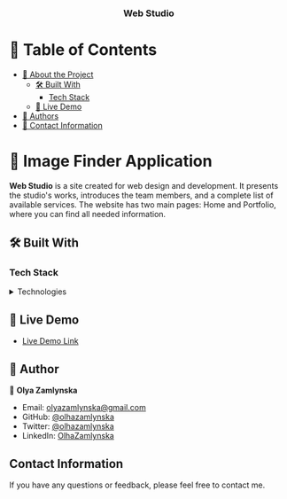 <div align="center">
  <h3><b>Web Studio</b></h3>
</div>

<!-- TABLE OF CONTENTS -->

# 📗 Table of Contents

- [📖 About the Project](#about-project)
  - [🛠 Built With](#built-with)
    - [Tech Stack](#tech-stack)
  - [🚀 Live Demo](#live-demo)
- [👥 Authors](#authors)
- [🙏 Contact Information](#contact-information)

<!-- PROJECT DESCRIPTION -->

# 📖 Image Finder Application <a name="about-project"></a>

**Web Studio** is a site created for web design and development. It presents the studio's works, introduces the team members, and a complete list of available
services. The website has two main pages: Home and Portfolio, where you
can find all needed information.

## 🛠 Built With <a name="built-with"></a>

### Tech Stack <a name="tech-stack"></a>

<details>
  <summary>Technologies</summary>
  <ul>
    <li><a href="https://html.spec.whatwg.org/multipage/">HTML</a></li>
    <li><a href="https://ru.wikipedia.org/wiki/CSS">CSS</a></li>
    <li><a href="http://sass-lang.com/">SASS</a></li>
    <li><a href="https://www.ecma-international.org/publications-and-standards/standards/ecma-262/">JS</a></li>

  </ul>
</details>

<!-- LIVE DEMO -->

## 🚀 Live Demo <a name="live-demo"></a>

- [Live Demo Link](https://olhazamlynska.github.io/web-studio//)

<!-- AUTHORS -->

## 👥 Author <a name="author"></a>

👤 **Olya Zamlynska**

- Email: [olyazamlynska@gmail.com](mailto:olyazamlynska@gmail.com)
- GitHub: [@olhazamlynska](https://github.com/olhazamlynska)
- Twitter: [@olhazamlynska](https://twitter.com/olyazamlynska)
- LinkedIn: [OlhaZamlynska](https://www.linkedin.com/in/olhazamlynska)

## Contact Information <a name="contact-information"></a>

If you have any questions or feedback, please feel free to contact me.

